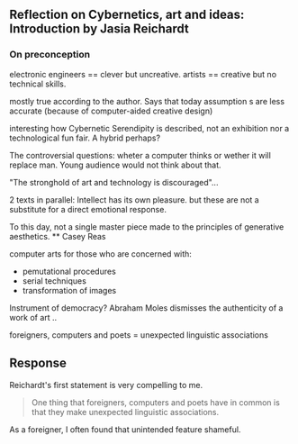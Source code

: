## Reflection on Cybernetics, art and ideas: Introduction by Jasia Reichardt

### On preconception
electronic engineers == clever but uncreative.
artists == creative but no technical skills.

mostly true according to the author. Says that today assumption s are less accurate (because of computer-aided creative design)

interesting how Cybernetic Serendipity is described, not an exhibition nor a technological fun fair. A hybrid perhaps?

The controversial questions: wheter a computer thinks or wether it will replace man. Young audience would not think about that.

"The stronghold of art and technology is discouraged"...

2 texts in parallel:
Intellect has its own pleasure. but these are not a substitute for a direct emotional response.

To this day, not a single master piece made to the principles of generative aesthetics. ** Casey Reas

computer arts for those who are concerned with:
- pemutational procedures
- serial techniques
- transformation of images

Instrument of democracy?
Abraham Moles dismisses the authenticity of a work of art ..

foreigners, computers and poets = unexpected linguistic associations


## Response

Reichardt's first statement is very compelling to me.

> One thing that foreigners, computers and poets have in common is that they make unexpected linguistic associations.

As a foreigner, I often found that unintended feature shameful. 
